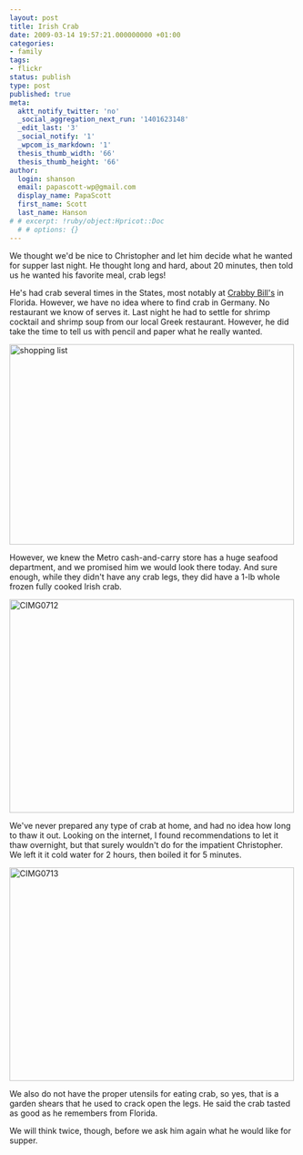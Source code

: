 ```yaml
---
layout: post
title: Irish Crab
date: 2009-03-14 19:57:21.000000000 +01:00
categories:
- family
tags:
- flickr
status: publish
type: post
published: true
meta:
  aktt_notify_twitter: 'no'
  _social_aggregation_next_run: '1401623148'
  _edit_last: '3'
  _social_notify: '1'
  _wpcom_is_markdown: '1'
  thesis_thumb_width: '66'
  thesis_thumb_height: '66'
author:
  login: shanson
  email: papascott-wp@gmail.com
  display_name: PapaScott
  first_name: Scott
  last_name: Hanson
# # excerpt: !ruby/object:Hpricot::Doc
  # # options: {}
---
```

<p>We thought we'd be nice to Christopher and let him decide what he wanted for supper last night. He thought long and hard, about 20 minutes, then told us he wanted his favorite meal, crab legs!</p>
<p>He's had crab several times in the States, most notably at <a href="http://www.crabbybills.com/locations.html">Crabby Bill's</a> in Florida. However, we have no idea where to find crab in Germany. No restaurant we know of serves it. Last night he had to settle for shrimp cocktail and shrimp soup from our local Greek restaurant. However, he did take the time to tell us with pencil and paper what he really wanted.</p>
<p><a href="http://www.flickr.com/photos/51035717986@N01/3355343349" title="View 'shopping list' on Flickr.com"><img src="https://farm4.static.flickr.com/3417/3355343349_a6fa3a7dfe.jpg" alt="shopping list" border="0" width="500" height="352" /></a></p>
<p>However, we knew the Metro cash-and-carry store has a huge seafood department, and we promised him we would look there today. And sure enough, while they didn't have any crab legs, they did have a 1-lb whole frozen fully cooked Irish crab.</p>
<p><a href="http://www.flickr.com/photos/51035717986@N01/3353642373" title="View 'CIMG0712' on Flickr.com"><img src="https://farm4.static.flickr.com/3019/3353642373_809dba35a8.jpg" alt="CIMG0712" border="0" width="500" height="375" /></a></p>
<p>We've never prepared any type of crab at home, and had no idea how long to thaw it out. Looking on the internet, I found recommendations to let it thaw overnight, but that surely wouldn't do for the impatient Christopher. We left it it cold water for 2 hours, then boiled it for 5 minutes.</p>
<p><a href="http://www.flickr.com/photos/51035717986@N01/3354470366" title="View 'CIMG0713' on Flickr.com"><img src="https://farm4.static.flickr.com/3465/3354470366_658525a14d.jpg" alt="CIMG0713" border="0" width="500" height="375" /></a></p>
<p>We also do not have the proper utensils for eating crab, so yes, that is a garden shears that he used to crack open the legs. He said the crab tasted as good as he remembers from Florida.</p>
<p>We will think twice, though, before we ask him again what he would like for supper.</p>
